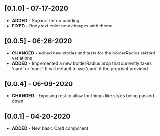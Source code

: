 ## [0.1.0] - 07-17-2020

- **ADDED** - Support for no padding.
- **FIXED** - Body text color now changes with theme.

## [0.0.5] - 06-26-2020

- **CHANGED** - Added new stories and tests for the borderRadius related variations
- **ADDED** - Implemented a new borderRadius prop that currently takes 'card' or 'none'. It will default to use 'card' if the prop isnt provided

## [0.0.4] - 06-09-2020

- **CHANGED** - Exposing rest to allow for things like styles being passed down

## [0.0.1] - 04-20-2020

- **ADDED** - New basic Card component
